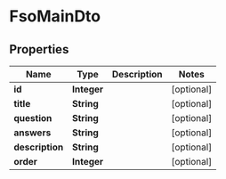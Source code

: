
# FsoMainDto

## Properties
Name | Type | Description | Notes
------------ | ------------- | ------------- | -------------
**id** | **Integer** |  |  [optional]
**title** | **String** |  |  [optional]
**question** | **String** |  |  [optional]
**answers** | **String** |  |  [optional]
**description** | **String** |  |  [optional]
**order** | **Integer** |  |  [optional]



